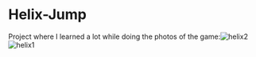 # Helix-Jump
Project where I learned a lot while doing
the photos of the game:![helix2](https://github.com/user-attachments/assets/d58cacb2-9156-4a54-ac2b-a569db71f20c)
![helix1](https://github.com/user-attachments/assets/340e5cab-f923-44e3-9e57-b5fb5cf24732)
